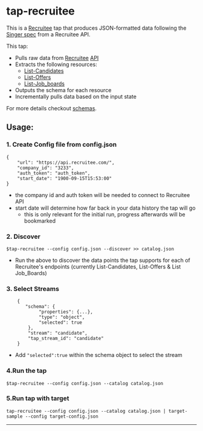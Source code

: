 # tap-recruitee

This is a [Recruitee](https://recruitee.com/) tap that produces JSON-formatted data following the [Singer spec](https://github.com/singer-io/getting-started/blob/master/SPEC.md) from a Recruitee API.

This tap:

- Pulls raw data from [Recruitee](https://recruitee.com/) [API](https://api.recruitee.com/docs/index.html)
- Extracts the following resources:
  - [List-Candidates](https://api.recruitee.com/docs/index.html#candidate)
  - [List-Offers](http://woocommerce.github.io/woocommerce-rest-api-docs/#list-all-orders)
  - [List-Job_boards](http://woocommerce.github.io/woocommerce-rest-api-docs/#list-all-orders)
- Outputs the schema for each resource
- Incrementally pulls data based on the input state

For more details checkout [schemas](https://github.com/Tahasadiki/tap-recruitee/tree/master/tap_recruitee/schemas).

## Usage:

### 1. Create Config file from config.json

```
{
    "url": "https://api.recruitee.com/",
    "company_id": "3233",
    "auth_token": "auth_token",
    "start_date": "1900-09-15T15:53:00"
}
```
- the company id and auth token will be needed to connect to Recruitee API
- start date will determine how far back in your data history the tap will go
	- this is only relevant for the initial run, progress afterwards will be bookmarked

### 2. Discover

```
$tap-recruitee --config config.json --discover >> catalog.json
```
- Run the above to discover the data points the tap supports for each of Recruitee's endpoints (currently List-Candidates, List-Offers & List Job_Boards)

### 3. Select Streams

```
    {
       "schema": {
            "properties": {...},
            "type": "object",
            "selected": true
        },
        "stream": "candidate",
        "tap_stream_id": "candidate"
    }
```
- Add ```"selected":true``` within the schema object to select the stream

### 4.Run the tap

```
$tap-recruitee --config config.json --catalog catalog.json
```
### 5.Run tap with target

```
tap-recruitee --config config.json --catalog catalog.json | target-sample --config target-config.json
```
---
